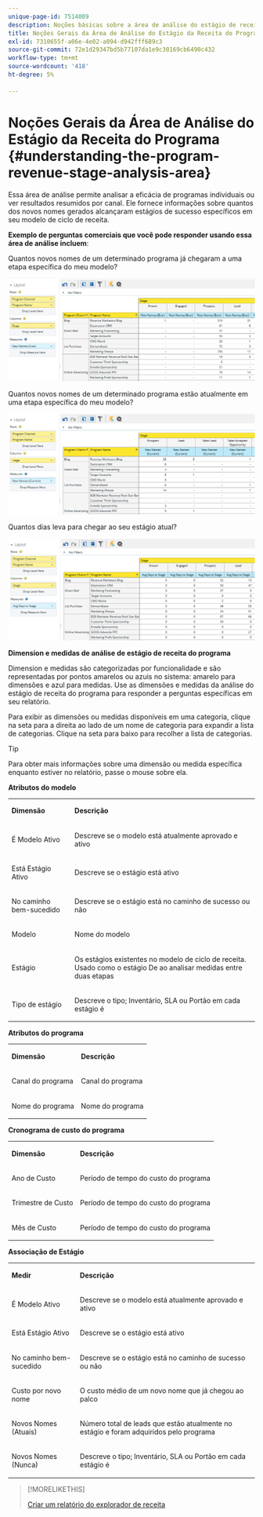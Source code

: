```yaml
---
unique-page-id: 7514009
description: Noções básicas sobre a área de análise do estágio de receita do programa - Documentos da Marketo - Documentação do produto
title: Noções Gerais da Área de Análise do Estágio da Receita do Programa
exl-id: 7310655f-a06e-4e02-a094-d942fff689c3
source-git-commit: 72e1d29347bd5b77107da1e9c30169cb6490c432
workflow-type: tm+mt
source-wordcount: '418'
ht-degree: 5%

---
```


# Noções Gerais da Área de Análise do Estágio da Receita do Programa {#understanding-the-program-revenue-stage-analysis-area}

Essa área de análise permite analisar a eficácia de programas individuais ou ver resultados resumidos por canal. Ele fornece informações sobre quantos dos novos nomes gerados alcançaram estágios de sucesso específicos em seu modelo de ciclo de receita.

**Exemplo de perguntas comerciais que você pode responder usando essa área de análise incluem**:

Quantos novos nomes de um determinado programa já chegaram a uma etapa específica do meu modelo?

![](assets/one-3.png)

Quantos novos nomes de um determinado programa estão atualmente em uma etapa específica do meu modelo?

![](assets/two-3.png)

Quantos dias leva para chegar ao seu estágio atual?

![](assets/three-3.png)

**Dimension e medidas de análise de estágio de receita do programa**

Dimension e medidas são categorizadas por funcionalidade e são representadas por pontos amarelos ou azuis no sistema: amarelo para dimensões e azul para medidas. Use as dimensões e medidas da análise do estágio de receita do programa para responder a perguntas específicas em seu relatório.

Para exibir as dimensões ou medidas disponíveis em uma categoria, clique na seta para a direita ao lado de um nome de categoria para expandir a lista de categorias. Clique na seta para baixo para recolher a lista de categorias.

>[!TIP]
>
>Para obter mais informações sobre uma dimensão ou medida específica enquanto estiver no relatório, passe o mouse sobre ela.

**Atributos do modelo**

<table> 
 <tbody> 
  <tr> 
   <td colspan="1" rowspan="1"><strong>Dimensão</strong></td> 
   <td colspan="1" rowspan="1"><p><strong>Descrição</strong></p></td> 
  </tr> 
  <tr> 
   <td colspan="1" rowspan="1"><p>É Modelo Ativo</p></td> 
   <td colspan="1" rowspan="1"><p>Descreve se o modelo está atualmente aprovado e ativo</p></td> 
  </tr> 
  <tr> 
   <td colspan="1" rowspan="1"><p>Está Estágio Ativo</p></td> 
   <td colspan="1" rowspan="1"><p>Descreve se o estágio está ativo</p></td> 
  </tr> 
  <tr> 
   <td colspan="1" rowspan="1"><p>No caminho bem-sucedido</p></td> 
   <td colspan="1" rowspan="1"><p>Descreve se o estágio está no caminho de sucesso ou não</p></td> 
  </tr> 
  <tr> 
   <td colspan="1" rowspan="1"><p>Modelo</p></td> 
   <td colspan="1" rowspan="1"><p>Nome do modelo</p></td> 
  </tr> 
  <tr> 
   <td colspan="1" rowspan="1"><p>Estágio</p></td> 
   <td colspan="1" rowspan="1"><p>Os estágios existentes no modelo de ciclo de receita. Usado como o estágio De ao analisar medidas entre duas etapas</p></td> 
  </tr> 
  <tr> 
   <td colspan="1" rowspan="1"><p>Tipo de estágio</p></td> 
   <td colspan="1" rowspan="1"><p>Descreve o tipo; Inventário, SLA ou Portão em cada estágio é</p></td> 
  </tr> 
 </tbody> 
</table>

**Atributos do programa**

<table> 
 <tbody> 
  <tr> 
   <td colspan="1" rowspan="1"><p><strong>Dimensão</strong></p></td> 
   <td colspan="1" rowspan="1"><p><strong>Descrição</strong></p></td> 
  </tr> 
  <tr> 
   <td colspan="1" rowspan="1"><p>Canal do programa</p></td> 
   <td colspan="1" rowspan="1"><p>Canal do programa</p></td> 
  </tr> 
  <tr> 
   <td colspan="1" rowspan="1"><p>Nome do programa</p></td> 
   <td colspan="1" rowspan="1"><p>Nome do programa</p></td> 
  </tr> 
 </tbody> 
</table>

**Cronograma de custo do programa**

<table> 
 <tbody> 
  <tr> 
   <td colspan="1" rowspan="1"><p><strong>Dimensão</strong></p></td> 
   <td colspan="1" rowspan="1"><p><strong>Descrição</strong></p></td> 
  </tr> 
  <tr> 
   <td colspan="1" rowspan="1"><p>Ano de Custo</p></td> 
   <td colspan="1" rowspan="1"><p>Período de tempo do custo do programa</p></td> 
  </tr> 
  <tr> 
   <td colspan="1" rowspan="1"><p>Trimestre de Custo</p></td> 
   <td colspan="1" rowspan="1"><p>Período de tempo do custo do programa</p></td> 
  </tr> 
  <tr> 
   <td colspan="1" rowspan="1"><p>Mês de Custo</p></td> 
   <td colspan="1" rowspan="1"><p>Período de tempo do custo do programa</p></td> 
  </tr> 
 </tbody> 
</table>

**Associação de Estágio**

<table> 
 <tbody> 
  <tr> 
   <td colspan="1" rowspan="1"><p><strong>Medir</strong></p></td> 
   <td colspan="1" rowspan="1"><p><strong>Descrição</strong></p></td> 
  </tr> 
  <tr> 
   <td colspan="1" rowspan="1"><p>É Modelo Ativo</p></td> 
   <td colspan="1" rowspan="1"><p>Descreve se o modelo está atualmente aprovado e ativo</p></td> 
  </tr> 
  <tr> 
   <td colspan="1" rowspan="1"><p>Está Estágio Ativo</p></td> 
   <td colspan="1" rowspan="1"><p>Descreve se o estágio está ativo</p></td> 
  </tr> 
  <tr> 
   <td colspan="1" rowspan="1"><p>No caminho bem-sucedido</p></td> 
   <td colspan="1" rowspan="1"><p>Descreve se o estágio está no caminho de sucesso ou não</p></td> 
  </tr> 
  <tr> 
   <td colspan="1" rowspan="1"><p>Custo por novo nome</p></td> 
   <td colspan="1" rowspan="1"><p>O custo médio de um novo nome que já chegou ao palco</p></td> 
  </tr> 
  <tr> 
   <td colspan="1" rowspan="1"><p>Novos Nomes (Atuais)</p></td> 
   <td colspan="1" rowspan="1"><p>Número total de leads que estão atualmente no estágio e foram adquiridos pelo programa</p></td> 
  </tr> 
  <tr> 
   <td colspan="1" rowspan="1"><p>Novos Nomes (Nunca)</p></td> 
   <td colspan="1" rowspan="1"><p>Descreve o tipo; Inventário, SLA ou Portão em cada estágio é</p></td> 
  </tr> 
 </tbody> 
</table>

>[!MORELIKETHIS]
>
>[Criar um relatório do explorador de receita](/help/marketo/product-docs/reporting/revenue-cycle-analytics/revenue-explorer/create-a-revenue-explorer-report.md)
